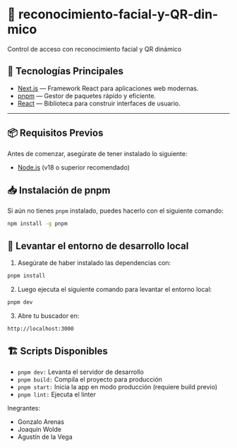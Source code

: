 # 📸 reconocimiento-facial-y-QR-din-mico

Control de acceso con reconocimiento facial y QR dinámico

## 🚀 Tecnologías Principales

- [Next.js](https://nextjs.org/) — Framework React para aplicaciones web modernas.
- [pnpm](https://pnpm.io/) — Gestor de paquetes rápido y eficiente.
- [React](https://reactjs.org/) — Biblioteca para construir interfaces de usuario.

---

## 📦 Requisitos Previos

Antes de comenzar, asegúrate de tener instalado lo siguiente:

- [Node.js](https://nodejs.org/) (v18 o superior recomendado)

## 📥 Instalación de pnpm

Si aún no tienes `pnpm` instalado, puedes hacerlo con el siguiente comando:

```bash
npm install -g pnpm
```
## 🧪 Levantar el entorno de desarrollo local
1. Asegúrate de haber instalado las dependencias con:
```bash
pnpm install
```

2. Luego ejecuta el siguiente comando para levantar el entorno local:
```bash
pnpm dev
```

3. Abre tu buscador en:
```arduino
http://localhost:3000
```
## 🏗️ Scripts Disponibles
- `pnpm dev:` Levanta el servidor de desarrollo
- `pnpm build:` Compila el proyecto para producción
- `pnpm start:` Inicia la app en modo producción (requiere build previo)
- `pnpm lint:` Ejecuta el linter

Inegrantes:
- Gonzalo Arenas
- Joaquín Wolde
- Agustín de la Vega
